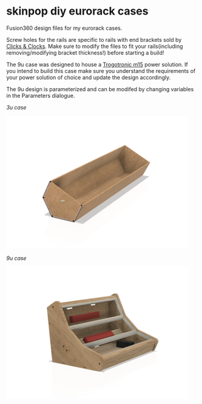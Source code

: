 # skinpop diy eurorack cases
Fusion360 design files for my eurorack cases.

Screw holes for the rails are specific to rails with end brackets sold by [Clicks & Clocks](https://clicksclocks.de/). 
Make sure to modify the files to fit your rails(including removing/modifying bracket thickness!) before starting a build!

The 9u case was designed to house a [Trogotronic m15](https://www.trogotronic.com/product/m15/) power solution. If you intend to build this case make sure you understand the requirements of your power solution of choice and update the design accordingly. 


The 9u design is parameterized and can be modifed by changing variables in the Parameters dialogue.

*3u case*

<img src="3u.jpg" width="480"/>

*9u case*

<img src="9u.jpg" width="480"/>


